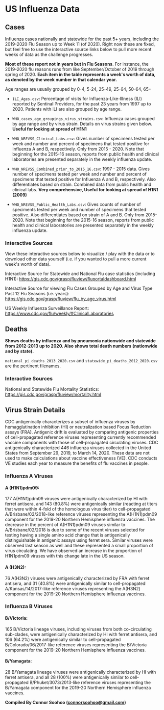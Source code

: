 # US Influenza Data

## Cases

Influenza cases nationally and statewide for the past 5+ years, including the 2019-2020 Flu Season up to Week 11 (of 2020). Right now these are fixed, but feel free to use the interactive source links below to pull more recent weeks of data as the  challenge progresses.

**Most of these report not in years but in Flu Seasons**. For instance, the 2019-2020 flu reasons runs from like September/October of 2019 through spring of 2020. **Each item in the table represents a week's worth of data, as denoted by the week number in that calendar year.**

Age ranges are usually grouped by 0-4, 5-24, 25-49, 25-64, 50-64, 65+

* `ILI_Ages.csv`: Percentage of visits for Influenza-Like-Illness (ILI) reported by Sentinal Providers, for the past 23 years from 1997 up to 2020. Patients with ILI are also grouped by age range.

* `WHO_cases_age_groupings_virus_strains.csv`: Influenza cases grouped by age range and by virus strain. Details on virus strains given below. **Useful for looking at spread of H1N1**

* `WHO_NREVSS_Clinical_Labs.csv`:  Gives number of specimens tested per week and number and percent of specimens that tested positive for Influenza A and B, respectively. Only from 2015 - 2020. Note that beginning for the 2015-16 season, reports from public health and clinical laboratories are presented separately in the weekly influenza update.

* `WHO_NREVSS_Combined_prior_to_2015_16.csv`: 1997 - 2015 data. Gives number of specimens tested per week and number and percent of specimens that tested positive for Influenza A and B, respectively. Also differentiates based on strain. Combined data from public health and clinical labs.  **Very comprehensive, Useful for looking at spread of H1N1 (2009)**

* `WHO_NREVSS_Public_Health_Labs.csv`:  Gives counts of number of speciments tested per week and number  of specimens that tested positive. Also differentiates based on strain of A and B. Only from 2015-2020. Note that beginning for the 2015-16 season, reports from public health and clinical laboratories are presented separately in the weekly influenza update.


### Interactive Sources

View these interactive sources below to  visualize / play with the data or to download other data yourself  (i.e. if you wanted to pull a more current week's worth of data).

Interactive Source for Statewide and National Flu case statistics (including H1N1):  https://gis.cdc.gov/grasp/fluview/fluportaldashboard.html

Interactive Source for viewing Flu Cases Grouped by Age and Virus Type Past 12 Flu Seasons (i.e. years): https://gis.cdc.gov/grasp/fluview/flu_by_age_virus.html

US Weekly Influenza Surveillance Report: https://www.cdc.gov/flu/weekly/#ClinicalLaboratories

## Deaths

**Shows deaths by influenza and by pneumonia nationwide and statewide from 2012-2013 up to 2020. Also shows total death numbers (nationwide and by state).**

`national_pi_deaths_2013_2020.csv` and `statewide_pi_deaths_2012_2020.csv` are the pertinent filenames.

### Interactive Sources

National and Statewide Flu Mortality Statistics:  
https://gis.cdc.gov/grasp/fluview/mortality.html

## Virus Strain Details

CDC antigenically characterizes a subset of influenza viruses by hemagglutination inhibition (HI) or neutralization based Focus Reduction assays (FRA). Antigenic drift is evaluated by comparing antigenic properties of cell-propagated reference viruses representing currently recommended vaccine components with those of cell-propagated circulating viruses. CDC antigenically characterized 446 influenza viruses collected in the United States from September 29, 2019, to March 14, 2020. These data are not used to make calculations about vaccine effectiveness (VE). CDC conducts VE studies each year to measure the benefits of flu vaccines in people.

### Influenza A Viruses

#### A (H1N1)pdm09:

177 A(H1N1)pdm09 viruses were antigenically characterized by HI with ferret antisera, and 143 (80.8%) were antigenically similar (reacting at titers that were within 4-fold of the homologous virus titer) to cell-propagated A/Brisbane/02/2018-like reference viruses representing the A(H1N1)pdm09 component for the 2019-20 Northern Hemisphere influenza vaccines. The decrease in the percent of A(H1N1)pdm09 viruses similar to A/Brisbane/02/2018 is due to some of the recent viruses selected for testing having a single amino acid change that is antigenically distinguishable in antigenic assays using ferret sera. Similar viruses were observed last season as well and these represented a small proportion of virus circulating. We have observed an increase in the proportion of H1N1pdm09 viruses with this change late in the US season.

#### A (H3N2):

76 A(H3N2) viruses were antigenically characterized by FRA with ferret antisera, and 31 (40.8%) were antigenically similar to cell-propagated A/Kansas/14/2017-like reference viruses representing the A(H3N2) component for the 2019-20 Northern Hemisphere influenza vaccines.

### Influenza B Viruses

#### B/Victoria:

165 B/Victoria lineage viruses, including viruses from both co-circulating sub-clades, were antigenically characterized by HI with ferret antisera, and 106 (64.2%) were antigenically similar to cell-propagated B/Colorado/06/2017-like reference viruses representing the B/Victoria component for the 2019-20 Northern Hemisphere influenza vaccines.

#### B/Yamagata:

28 B/Yamagata lineage viruses were antigenically characterized by HI with ferret antisera, and all 28 (100%) were antigenically similar to cell-propagated B/Phuket/3073/2013-like reference viruses representing the B/Yamagata component for the 2019-20 Northern Hemisphere influenza vaccines.

**Compiled By Connor Soohoo (connorsoohoo@gmail.com)**
